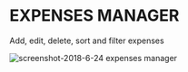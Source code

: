 # EXPENSES MANAGER

Add, edit, delete, sort and filter expenses

![screenshot-2018-6-24 expenses manager](https://user-images.githubusercontent.com/35805922/41815873-c44bdbd8-777f-11e8-858c-3ef435304c9b.png)
